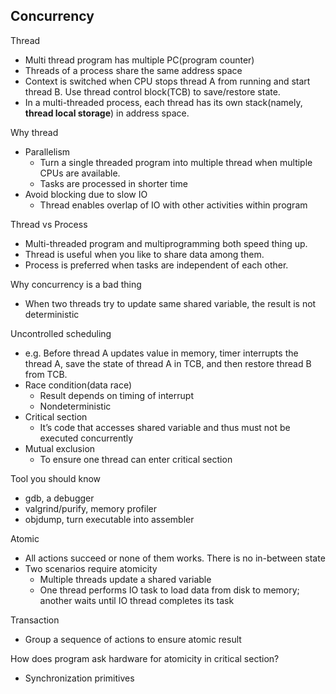 ## Concurrency

Thread
- Multi thread program has multiple PC(program counter)
- Threads of a process share the same address space
- Context is switched when CPU stops thread A from running and start thread B. Use thread control block(TCB) to save/restore state.
- In a multi-threaded process, each thread has its own stack(namely, **thread local storage**) in address space.

Why thread
- Parallelism
    - Turn a single threaded program into multiple thread when multiple CPUs are available.
    - Tasks are processed in shorter time
- Avoid blocking due to slow IO
    - Thread enables overlap of IO with other activities within program

Thread vs Process
- Multi-threaded program and multiprogramming both speed thing up.
- Thread is useful when you like to share data among them.
- Process is preferred when tasks are independent of each other.

Why concurrency is a bad thing
- When two threads try to update same shared variable, the result is not deterministic

Uncontrolled scheduling
- e.g. Before thread A updates value in memory, timer interrupts the thread A, save the state of thread A in TCB, and then restore thread B from TCB.
- Race condition(data race)
    - Result depends on timing of interrupt
    - Nondeterministic
- Critical section
    - It’s code that accesses shared variable and thus must not be executed concurrently
- Mutual exclusion
    - To ensure one thread can enter critical section

Tool you should know
- gdb, a debugger
- valgrind/purify, memory profiler
- objdump, turn executable into assembler

Atomic
- All actions succeed or none of them works. There is no in-between state
- Two scenarios require atomicity
    - Multiple threads update a shared variable
    - One thread performs IO task to load data from disk to memory; another waits until IO thread completes its task

Transaction
- Group a sequence of actions to ensure atomic result

How does program ask hardware for atomicity in critical section?
- Synchronization primitives


